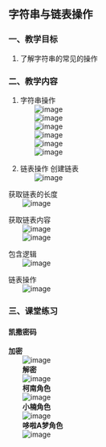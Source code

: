 ## 字符串与链表操作
### 一、教学目标
1. 了解字符串的常见的操作

### 二、教学内容
1. 字符串操作<br>
&emsp;&emsp;![image](http://www.manykit.com/public/courseimg/1-8-1.png)<br>
&emsp;&emsp;![image](http://www.manykit.com/public/courseimg/1-8-2.png)<br>
&emsp;&emsp;![image](http://www.manykit.com/public/courseimg/1-8-3.png)<br>
&emsp;&emsp;![image](http://www.manykit.com/public/courseimg/1-8-4.png)<br>
&emsp;&emsp;![image](http://www.manykit.com/public/courseimg/1-8-5.png)<br>
&emsp;&emsp;![image](http://www.manykit.com/public/courseimg/1-8-6.png)<br>

2. 链表操作
创建链表<br>
&emsp;&emsp;![image](http://www.manykit.com/public/courseimg/1-8-7.png)<br>

获取链表的长度<br>
&emsp;&emsp;![image](http://www.manykit.com/public/courseimg/1-8-8.png)<br>

获取链表内容<br>
&emsp;&emsp;![image](http://www.manykit.com/public/courseimg/1-8-9.png)<br>
&emsp;&emsp;![image](http://www.manykit.com/public/courseimg/1-8-10.png)<br>

包含逻辑<br>
&emsp;&emsp;![image](http://www.manykit.com/public/courseimg/1-8-11.png)<br>

链表操作<br>
&emsp;&emsp;![image](http://www.manykit.com/public/courseimg/1-8-12.png)<br>

### 三、课堂练习
#### 凯撒密码
**加密**<br>
&emsp;&emsp;![image](http://www.manykit.com/public/courseimg/1-8-14.png)<br>
&emsp;&emsp;**解密**<br>
&emsp;&emsp;![image](http://www.manykit.com/public/courseimg/1-8-13.png)<br>
&emsp;&emsp;**柯南角色**<br>
&emsp;&emsp;![image](http://www.manykit.com/public/courseimg/1-8-15.png)<br>
&emsp;&emsp;**小楠角色**<br>
&emsp;&emsp;![image](http://www.manykit.com/public/courseimg/1-8-16.png)<br>
&emsp;&emsp;**哆啦A梦角色**<br>
&emsp;&emsp;![image](http://www.manykit.com/public/courseimg/1-8-17.png)<br>
